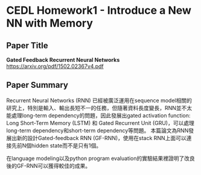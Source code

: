 # CEDL Homework1 - Introduce a New NN with Memory 

## Paper Title
**Gated Feedback Recurrent Neural Networks** <br>
https://arxiv.org/pdf/1502.02367v4.pdf

## Paper Summary
Recurrent Neural Networks (RNN) 已經被廣泛運用在sequence model相關的研究上，特別是輸入、輸出長短不一的任務，但隨著資料長度變長，RNN並不太能處理long-term dependency的問題，因此發展出gated activation function: Long Short-Term Memory (LSTM) 和 Gated Recurrent Unit (GRU)，可以處理long-term dependency和short-term dependency等問題。
	本篇論文為RNN發展出新的設計Gated-feedback RNN (GF-RNN)，使用在stack RNN上面可以連接先前N個hidden state而不是只有1個。
  
  
  
  
  
  
  
  
  
  
  在language modeling以及python program evaluation的實驗結果裡證明了改良後的GF-RNN可以獲得較佳的成果。
	





